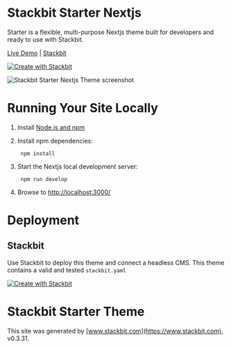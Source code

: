 # Stackbit Starter Nextjs

Starter is a flexible, multi-purpose Nextjs theme built for developers and ready to use with Stackbit.

[Live Demo](https://themes.stackbit.com/demos/starter/?themeBarHidden) |
[Stackbit](https://www.stackbit.com)

[![Create with Stackbit](https://assets.stackbit.com/badge/create-with-stackbit.svg)](https://app.stackbit.com/create?theme=https://github.com/stackbit-themes/stackbit-starter-nextjs)

![Stackbit Starter Nextjs Theme screenshot](https://themes.stackbit.com/images/starter-demo-1024x768.png)

# Running Your Site Locally

1. Install [Node.js and npm](https://nodejs.org/en/)

2. Install npm dependencies:

        npm install

3. Start the Nextjs local development server:

        npm run develop

4. Browse to [http://localhost:3000/](http://localhost:3000/)

# Deployment

## Stackbit

Use Stackbit to deploy this theme and connect a headless CMS. This theme contains a valid and tested `stackbit.yaml`

[![Create with Stackbit](https://assets.stackbit.com/badge/create-with-stackbit.svg)](https://app.stackbit.com/create?theme=https://github.com/stackbit-themes/stackbit-starter-nextjs)


# Stackbit Starter Theme

This site was generated by [www.stackbit.com](https://www.stackbit.com), v0.3.31.


